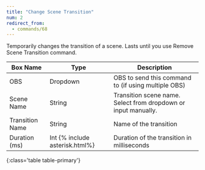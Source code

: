 ```yaml
---
title: "Change Scene Transition"
num: 2
redirect_from:
  - commands/68
---
```


Temporarily changes the transition of a scene. Lasts until you use Remove Scene Transition command.

| Box Name | Type | Description | 
|-------|--------|--------
|OBS|Dropdown|OBS to send this command to (if using multiple OBS)|
|Scene Name|	String	|Transition scene name. Select from dropdown or input manually.
|Transition Name	|String	|Name of the transition
|Duration (ms)	|Int {% include asterisk.html%}|	Duration of the transition in milliseconds
{:class='table table-primary'}









